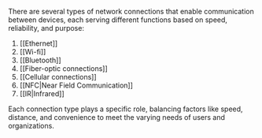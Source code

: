 
There are several types of network connections that enable communication between devices, each serving different functions based on speed, reliability, and purpose:
1. [[Ethernet]]
2. [[Wi-fi]]
3. [[Bluetooth]]
4. [[Fiber-optic connections]]
5. [[Cellular connections]]
6. [[NFC|Near Field Communication]]
7. [[IR|Infrared]]

Each connection type plays a specific role, balancing factors like speed, distance, and convenience to meet the varying needs of users and organizations.